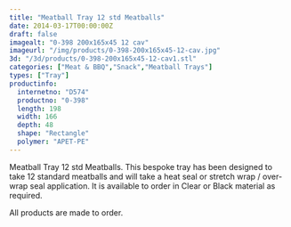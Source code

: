 ```yaml
---
title: "Meatball Tray 12 std Meatballs"
date: 2014-03-17T00:00:00Z
draft: false
imagealt: "0-398 200x165x45 12 cav"
imageurl: "/img/products/0-398-200x165x45-12-cav.jpg"
3d: "/3d/products/0-398-200x165x45-12-cav1.stl"
categories: ["Meat & BBQ","Snack","Meatball Trays"]
types: ["Tray"]
productinfo:
  internetno: "D574"
  productno: "0-398"
  length: 198
  width: 166
  depth: 48
  shape: "Rectangle"
  polymer: "APET-PE"
---
```

Meatball Tray 12 std Meatballs. This bespoke tray has been designed to take 12 standard meatballs and will take a heat seal or stretch wrap / over-wrap seal application. It is available to order in Clear or Black material as required.

 

All products are made to order.